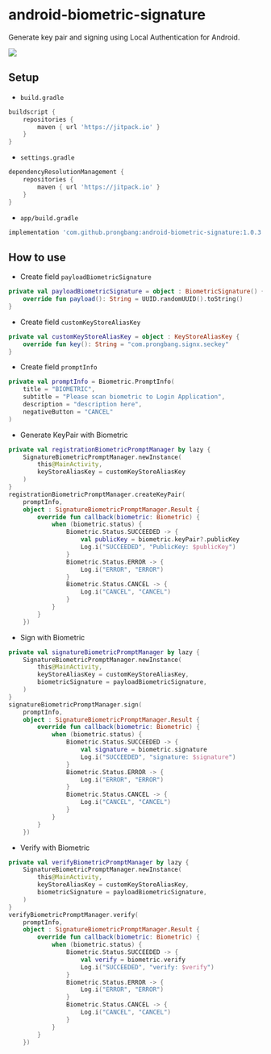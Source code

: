 # android-biometric-signature

Generate key pair and signing using Local Authentication for Android.

[![](https://jitpack.io/v/prongbang/android-biometric-signature.svg)](https://jitpack.io/#prongbang/android-biometric-signature)

## Setup

- `build.gradle`

```groovy
buildscript {
    repositories {
        maven { url 'https://jitpack.io' }
    }
}
```

- `settings.gradle`

```groovy
dependencyResolutionManagement {
    repositories {
        maven { url 'https://jitpack.io' }
    }
}
```

- `app/build.gradle`

```groovy
implementation 'com.github.prongbang:android-biometric-signature:1.0.3'
```

## How to use

- Create field `payloadBiometricSignature`

```kotlin
private val payloadBiometricSignature = object : BiometricSignature() {
    override fun payload(): String = UUID.randomUUID().toString()
}
```

- Create field `customKeyStoreAliasKey`

```kotlin
private val customKeyStoreAliasKey = object : KeyStoreAliasKey {
    override fun key(): String = "com.prongbang.signx.seckey"
}
```

- Create field `promptInfo`

```kotlin
private val promptInfo = Biometric.PromptInfo(
    title = "BIOMETRIC",
    subtitle = "Please scan biometric to Login Application",
    description = "description here",
    negativeButton = "CANCEL"
)
```

- Generate KeyPair with Biometric

```kotlin
private val registrationBiometricPromptManager by lazy {
    SignatureBiometricPromptManager.newInstance(
        this@MainActivity,
        keyStoreAliasKey = customKeyStoreAliasKey
    )
}
registrationBiometricPromptManager.createKeyPair(
    promptInfo,
    object : SignatureBiometricPromptManager.Result {
        override fun callback(biometric: Biometric) {
            when (biometric.status) {
                Biometric.Status.SUCCEEDED -> {
                    val publicKey = biometric.keyPair?.publicKey
                    Log.i("SUCCEEDED", "PublicKey: $publicKey")
                }
                Biometric.Status.ERROR -> {
                    Log.i("ERROR", "ERROR")
                }
                Biometric.Status.CANCEL -> {
                    Log.i("CANCEL", "CANCEL")
                }
            }
        }
    })
```

- Sign with Biometric

```kotlin
private val signatureBiometricPromptManager by lazy {
    SignatureBiometricPromptManager.newInstance(
        this@MainActivity,
        keyStoreAliasKey = customKeyStoreAliasKey,
        biometricSignature = payloadBiometricSignature,
    )
}
signatureBiometricPromptManager.sign(
    promptInfo,
    object : SignatureBiometricPromptManager.Result {
        override fun callback(biometric: Biometric) {
            when (biometric.status) {
                Biometric.Status.SUCCEEDED -> {
                    val signature = biometric.signature
                    Log.i("SUCCEEDED", "signature: $signature")
                }
                Biometric.Status.ERROR -> {
                    Log.i("ERROR", "ERROR")
                }
                Biometric.Status.CANCEL -> {
                    Log.i("CANCEL", "CANCEL")
                }
            }
        }
    })
```

- Verify with Biometric

```kotlin
private val verifyBiometricPromptManager by lazy {
    SignatureBiometricPromptManager.newInstance(
        this@MainActivity,
        keyStoreAliasKey = customKeyStoreAliasKey,
        biometricSignature = payloadBiometricSignature,
    )
}
verifyBiometricPromptManager.verify(
    promptInfo,
    object : SignatureBiometricPromptManager.Result {
        override fun callback(biometric: Biometric) {
            when (biometric.status) {
                Biometric.Status.SUCCEEDED -> {
                    val verify = biometric.verify
                    Log.i("SUCCEEDED", "verify: $verify")
                }
                Biometric.Status.ERROR -> {
                    Log.i("ERROR", "ERROR")
                }
                Biometric.Status.CANCEL -> {
                    Log.i("CANCEL", "CANCEL")
                }
            }
        }
    })
```
